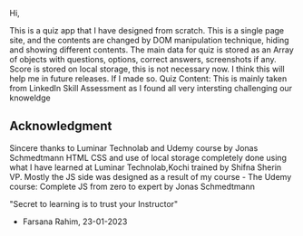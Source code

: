Hi,

This is a quiz app that I have designed from scratch.
This is a single page site, and the contents are changed by DOM manipulation technique, hiding and showing different contents.
The main data for quiz is stored as an Array of objects with questions, options, correct answers, screenshots if any.
Score is stored on local storage, this is not necessary now. I think this will help me in future releases. If I made so.
Quiz Content: This is mainly taken from LinkedIn Skill Assessment as I found all very intersting challenging our knoweldge

## Acknowledgment

Sincere thanks to Luminar Technolab and Udemy course by Jonas Schmedtmann
HTML CSS and use of local storage completely done using what I have learned at Luminar Technolab,Kochi trained by Shifna Sherin VP.
Mostly the JS side was designed as a result of my course - The Udemy course: Complete JS from zero to expert by Jonas Schmedtmann

"Secret to learning is to trust your Instructor"
- Farsana Rahim, 23-01-2023